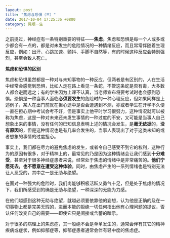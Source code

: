 ```yaml
---
layout: post
title: "焦虑与恐惧（三）"
date: 2017-10-04 17:25:36 +0800
category: 晃眼一生
---
```


之前提过，神经症有一条特别重要的特征——**焦虑**。焦虑和恐惧是每一个人或多或少都会有一点的，都是对未发生的危险情况的一种情绪反应，而且常常伴随着生理反应，例如：出汗、心跳加速、颤抖、手脚不自然等，有的时候这种反应会特别强烈，甚至会致人死亡。

**焦虑和恐惧的区别**

焦虑和恐惧虽然都是一种对与未知事物的一种反应，但两者是有区别的，人在生活中经常会感觉到恐惧，比如人走在路上看见一条蛇，不管这条蛇是否有毒，大多数人都会避而远之；有的学生因为上课不认真，当老师宣布将要考试时也会感到恐惧。恐惧是一种当事人面临**必须要发生**的危险时的一种心理反应，但如果同样是上述例子，某人在出门前就在担心途中是否会遭遇到不测，亦或者学生在开学不久便一直在担心期中考试会考不好，但是事实上他平时学习很努力，这种情况就可以被称为焦虑，这是一种对未来还未发生事情的一种过度的不安，又可能是当事人自己想象出来的事情，没有任何的已知信息表明上述的情况会发生，是**毫无依据**的，**没有原因**的，但是这种情况也是有几率会发生的，当事人表现出了对于这类未知的或者想象的事情的过度担心。

事实上，我们都在尽力的避免焦虑的发生，或者令自己感受不到它的权利，这种行为的原因有很多，对于精神上的，最常见的乃是因为这种情绪会让我们感到**十分难受**，甚至对于很多神经症患者来说，经常处于焦虑的情绪中是非常痛苦的。**他们宁愿死去，也不愿意在遭受这种体验**。同时，由焦虑产生的一系列情绪也是特别无法让人忍受的，其中之一是无助与绝望。

在面对一种强大的危险时，我们尚能够积极活跃又勇气十足，但是处于焦虑的情况下，我们所感受到的确是无助与绝望，一种深深的无能为力感。

在他们越感到这种无助与绝望，就越必须要依靠他的妄想，认为他是正确的及在一切事物上都是完美无瑕的，进而本能的拒绝一切任何指出他有心理问题的提议，否认任何改变自己的需要——即使它只是间接或含蓄的暗示。

对于很多的病理上的焦虑症，其一般绝不会是单单发生的，通常会伴有其它的精神疾病或症状，例如抑郁症等，抑郁症患者通常会伴有轻中度的焦虑症。





